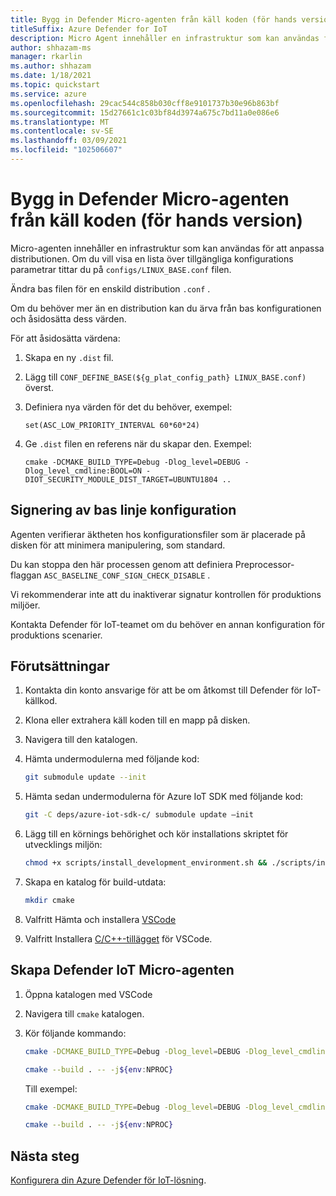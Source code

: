 ```yaml
---
title: Bygg in Defender Micro-agenten från käll koden (för hands version)
titleSuffix: Azure Defender for IoT
description: Micro Agent innehåller en infrastruktur som kan användas för att anpassa distributionen.
author: shhazam-ms
manager: rkarlin
ms.author: shhazam
ms.date: 1/18/2021
ms.topic: quickstart
ms.service: azure
ms.openlocfilehash: 29cac544c858b030cff8e9101737b30e96b863bf
ms.sourcegitcommit: 15d27661c1c03bf84d3974a675c7bd11a0e086e6
ms.translationtype: MT
ms.contentlocale: sv-SE
ms.lasthandoff: 03/09/2021
ms.locfileid: "102506607"
---
```

# <a name="build-the-defender-micro-agent-from-source-code-preview"></a>Bygg in Defender Micro-agenten från käll koden (för hands version)

Micro-agenten innehåller en infrastruktur som kan användas för att anpassa distributionen. Om du vill visa en lista över tillgängliga konfigurations parametrar tittar du på `configs/LINUX_BASE.conf` filen.

Ändra bas filen för en enskild distribution `.conf` . 

Om du behöver mer än en distribution kan du ärva från bas konfigurationen och åsidosätta dess värden. 

För att åsidosätta värdena:

1. Skapa en ny `.dist` fil.

1. Lägg till `CONF_DEFINE_BASE(${g_plat_config_path} LINUX_BASE.conf)` överst.
 
1. Definiera nya värden för det du behöver, exempel: 

    `set(ASC_LOW_PRIORITY_INTERVAL 60*60*24)` 

1. Ge `.dist` filen en referens när du skapar den. Exempel: 

    `cmake -DCMAKE_BUILD_TYPE=Debug -Dlog_level=DEBUG -Dlog_level_cmdline:BOOL=ON -DIOT_SECURITY_MODULE_DIST_TARGET=UBUNTU1804 ..` 

## <a name="baseline-configuration-signing"></a>Signering av bas linje konfiguration 

Agenten verifierar äktheten hos konfigurationsfiler som är placerade på disken för att minimera manipulering, som standard.

Du kan stoppa den här processen genom att definiera Preprocessor-flaggan `ASC_BASELINE_CONF_SIGN_CHECK_DISABLE` .

Vi rekommenderar inte att du inaktiverar signatur kontrollen för produktions miljöer. 

Kontakta Defender för IoT-teamet om du behöver en annan konfiguration för produktions scenarier. 

## <a name="prerequisites"></a>Förutsättningar 

1. Kontakta din konto ansvarige för att be om åtkomst till Defender för IoT-källkod.
 
1. Klona eller extrahera käll koden till en mapp på disken.

1. Navigera till den katalogen.

1. Hämta undermodulerna med följande kod:

    ```bash
    git submodule update --init
    ```
    
1. Hämta sedan undermodulerna för Azure IoT SDK med följande kod: 

    ```bash
    git -C deps/azure-iot-sdk-c/ submodule update –init
    ```
 

1. Lägg till en körnings behörighet och kör installations skriptet för utvecklings miljön:

    ```bash
    chmod +x scripts/install_development_environment.sh && ./scripts/install_development_environment.sh 
    ```

1. Skapa en katalog för build-utdata: 

    ```bash
    mkdir cmake 
    ```

1. Valfritt Hämta och installera [VSCode](https://code.visualstudio.com/download ) 

1. Valfritt Installera [C/C++-tillägget](https://code.visualstudio.com/docs/languages/cpp ) för VSCode.

## <a name="building-the-defender-iot-micro-agent"></a>Skapa Defender IoT Micro-agenten 

1. Öppna katalogen med VSCode 

1. Navigera till `cmake` katalogen. 

1. Kör följande kommando: 

    ```bash
    cmake -DCMAKE_BUILD_TYPE=Debug -Dlog_level=DEBUG -Dlog_level_cmdline:BOOL=ON -DIOT_SECURITY_MODULE_DIST_TARGET<the appropriate distro configuration file name> .. 
    
    cmake --build . -- -j${env:NPROC}
    ```

    Till exempel: 

    ```bash
    cmake -DCMAKE_BUILD_TYPE=Debug -Dlog_level=DEBUG -Dlog_level_cmdline:BOOL=ON -DIOT_SECURITY_MODULE_DIST_TARGETUBUNTU1804 ..
    
    cmake --build . -- -j${env:NPROC}
    ```

## <a name="next-steps"></a>Nästa steg

[Konfigurera din Azure Defender för IoT-lösning](quickstart-configure-your-solution.md).
